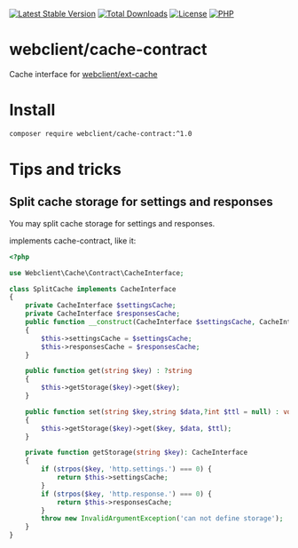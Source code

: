 [![Latest Stable Version](https://img.shields.io/packagist/v/webclient/cache-contract.svg?style=flat-square)](https://packagist.org/packages/webclient/cache-contract)
[![Total Downloads](https://img.shields.io/packagist/dt/webclient/cache-contract.svg?style=flat-square)](https://packagist.org/packages/webclient/cache-contract/stats)
[![License](https://img.shields.io/packagist/l/webclient/cache-contract.svg?style=flat-square)](https://github.com/phpwebclient/cache-contract/blob/master/LICENSE)
[![PHP](https://img.shields.io/packagist/php-v/webclient/cache-contract.svg?style=flat-square)](https://php.net)

# webclient/cache-contract

Cache interface for [webclient/ext-cache](https://packagist.org/packages/webclient/ext-cache#v2.0.0)

# Install

```bash
composer require webclient/cache-contract:^1.0
```
# Tips and tricks

## Split cache storage for settings and responses

You may split cache storage for settings and responses.

implements cache-contract, like it:

```php
<?php

use Webclient\Cache\Contract\CacheInterface;

class SplitCache implements CacheInterface
{
    private CacheInterface $settingsCache;
    private CacheInterface $responsesCache;
    public function __construct(CacheInterface $settingsCache, CacheInterface $responsesCache)
    {
        $this->settingsCache = $settingsCache;
        $this->responsesCache = $responsesCache;
    }

    public function get(string $key) : ?string
    {
        $this->getStorage($key)->get($key);
    }

    public function set(string $key,string $data,?int $ttl = null) : void
    {
        $this->getStorage($key)->get($key, $data, $ttl);
    }

    private function getStorage(string $key): CacheInterface
    {
        if (strpos($key, 'http.settings.') === 0) {
            return $this->settingsCache;
        }
        if (strpos($key, 'http.response.') === 0) {
            return $this->responsesCache;
        }
        throw new InvalidArgumentException('can not define storage');
    }
}

```
